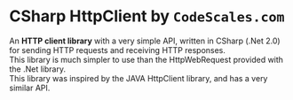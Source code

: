 # CSharp HttpClient by `CodeScales.com` #

An **HTTP client library** with a very simple API, written in CSharp (.Net 2.0) for sending HTTP requests and receiving HTTP responses. <br />
This library is much simpler to use than the HttpWebRequest provided with the .Net library. <br />
This library was inspired by the JAVA HttpClient library, and has a very similar API. <br />